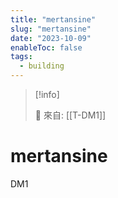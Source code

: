 ```yaml
---
title: "mertansine"
slug: "mertansine"
date: "2023-10-09"
enableToc: false
tags:
  - building
---
```


> [!info]
>
> 🌱 來自: [[T-DM1]]

# mertansine

DM1
